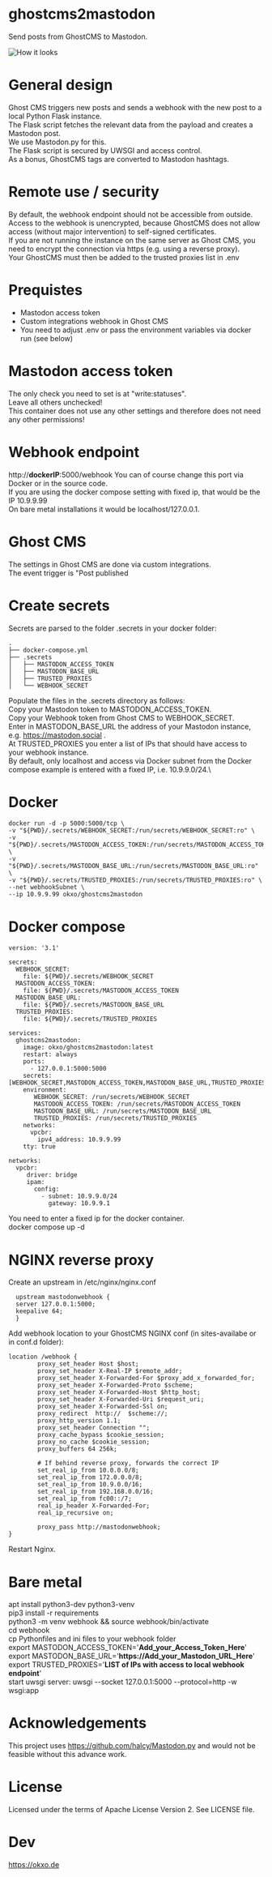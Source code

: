 # ghostcms2mastodon
Send posts from GhostCMS to Mastodon.

![How it looks](https://raw.githubusercontent.com/sowoi/ghostcms2mastodon/main/SendPosts2Mastodon.png)


# General design
Ghost CMS triggers new posts and sends a webhook with the new post to a local Python Flask instance.\
The Flask script fetches the relevant data from the payload and creates a Mastodon post.\
We use Mastodon.py for this.\
The Flask script is secured by UWSGI and access control.\
As a bonus, GhostCMS tags are converted to Mastodon hashtags.

# Remote use / security
By default, the webhook endpoint should not be accessible from outside. \
Access to the webhook is unencrypted, because GhostCMS does not allow access (without major intervention) to self-signed certificates. \
If you are not running the instance on the same server as Ghost CMS, you need to encrypt the connection via https (e.g. using a reverse proxy). \
Your GhostCMS must then be added to the trusted proxies list in .env

# Prequistes
- Mastodon access token 
- Custom integrations webhook in Ghost CMS
- You need to adjust .env or pass the environment variables via docker run (see below)


# Mastodon access token
The only check you need to set is at "write:statuses".\
Leave all others unchecked! \
This container does not use any other settings and therefore does not need any other permissions!

# Webhook endpoint
 http://**dockerIP**:5000/webhook
You can of course change this port via Docker or in the source code. \
If you are using the docker compose setting with fixed ip, that would be the IP 10.9.9.99 \
On bare metal installations it would be localhost/127.0.0.1.

# Ghost CMS
The settings in Ghost CMS are done via custom integrations.\
The event trigger is "Post published

# Create secrets
Secrets are parsed to the folder .secrets in your docker folder:

```
.
├── docker-compose.yml
├── .secrets
│   ├── MASTODON_ACCESS_TOKEN
│   ├── MASTODON_BASE_URL
│   ├── TRUSTED_PROXIES
│   └── WEBHOOK_SECRET

```

Populate the files in the .secrets directory as follows:\
Copy your Mastodon token to MASTODON_ACCESS_TOKEN.\
Copy your Webhook token from Ghost CMS to WEBHOOK_SECRET.\
Enter in MASTODON_BASE_URL the address of your Mastodon instance, e.g. https://mastodon.social .\
At TRUSTED_PROXIES you enter a list of IPs that should have access to your webhook instance. \
By default, only localhost and access via Docker subnet from the Docker compose example is entered with a fixed IP, i.e. 10.9.9.0/24.\

# Docker
```
docker run -d -p 5000:5000/tcp \
-v "${PWD}/.secrets/WEBHOOK_SECRET:/run/secrets/WEBHOOK_SECRET:ro" \
-v "${PWD}/.secrets/MASTODON_ACCESS_TOKEN:/run/secrets/MASTODON_ACCESS_TOKEN:ro" \
-v "${PWD}/.secrets/MASTODON_BASE_URL:/run/secrets/MASTODON_BASE_URL:ro" \
-v "${PWD}/.secrets/TRUSTED_PROXIES:/run/secrets/TRUSTED_PROXIES:ro" \
--net webhookSubnet \
--ip 10.9.9.99 okxo/ghostcms2mastodon
```



# Docker compose
```
version: '3.1'

secrets:
  WEBHOOK_SECRET:
    file: ${PWD}/.secrets/WEBHOOK_SECRET
  MASTODON_ACCESS_TOKEN:
    file: ${PWD}/.secrets/MASTODON_ACCESS_TOKEN
  MASTODON_BASE_URL:
    file: ${PWD}/.secrets/MASTODON_BASE_URL
  TRUSTED_PROXIES:
    file: ${PWD}/.secrets/TRUSTED_PROXIES
    
services:
  ghostcms2mastodon:
    image: okxo/ghostcms2mastodon:latest
    restart: always
    ports:
      - 127.0.0.1:5000:5000
    secrets: [WEBHOOK_SECRET,MASTODON_ACCESS_TOKEN,MASTODON_BASE_URL,TRUSTED_PROXIES]
    environment:
       WEBHOOK_SECRET: /run/secrets/WEBHOOK_SECRET
       MASTODON_ACCESS_TOKEN: /run/secrets/MASTODON_ACCESS_TOKEN
       MASTODON_BASE_URL: /run/secrets/MASTODON_BASE_URL
       TRUSTED_PROXIES: /run/secrets/TRUSTED_PROXIES
    networks:
      vpcbr:
        ipv4_address: 10.9.9.99
    tty: true

networks:
  vpcbr:
     driver: bridge
     ipam:
       config:
         - subnet: 10.9.9.0/24
           gateway: 10.9.9.1
```
You need to enter a fixed ip for the docker container. \
docker compose up -d

# NGINX reverse proxy
Create an upstream in /etc/nginx/nginx.conf

```
  upstream mastodonwebhook {
  server 127.0.0.1:5000;
  keepalive 64;
  }
```

Add webhook location to your GhostCMS NGINX conf (in sites-availabe or in conf.d folder):

```
location /webhook {
        proxy_set_header Host $host;
        proxy_set_header X-Real-IP $remote_addr;
        proxy_set_header X-Forwarded-For $proxy_add_x_forwarded_for;
        proxy_set_header X-Forwarded-Proto $scheme;
        proxy_set_header X-Forwarded-Host $http_host;
        proxy_set_header X-Forwarded-Uri $request_uri;
        proxy_set_header X-Forwarded-Ssl on;
        proxy_redirect  http://  $scheme://;
        proxy_http_version 1.1;
        proxy_set_header Connection "";
        proxy_cache_bypass $cookie_session;
        proxy_no_cache $cookie_session;
        proxy_buffers 64 256k;

        # If behind reverse proxy, forwards the correct IP                                                                                                                                                                                                                                                                                                                                                                                                                      
        set_real_ip_from 10.0.0.0/8;
        set_real_ip_from 172.0.0.0/8;
        set_real_ip_from 10.9.0.0/16;
        set_real_ip_from 192.168.0.0/16;
        set_real_ip_from fc00::/7;
        real_ip_header X-Forwarded-For;
        real_ip_recursive on;

        proxy_pass http://mastodonwebhook;
}

```
Restart Nginx.


# Bare metal
apt install python3-dev python3-venv \
pip3 install -r requirements \
python3 -m venv webhook && source webhook/bin/activate \
cd webhook \
cp Pythonfiles and ini files to your webhook folder \
export MASTODON_ACCESS_TOKEN='**Add_your_Access_Token_Here**' \
export MASTODON_BASE_URL='**https://Add_your_Mastodon_URL_Here**' \
export TRUSTED_PROXIES='**LIST of IPs with access to local webhook endpoint**'\
start uwsgi server: uwsgi --socket 127.0.0.1:5000 --protocol=http -w wsgi:app

 
# Acknowledgements
This project uses https://github.com/halcy/Mastodon.py and would not be feasible without this advance work.

# License
Licensed under the terms of Apache License Version 2. See LICENSE file.

# Dev
https://okxo.de